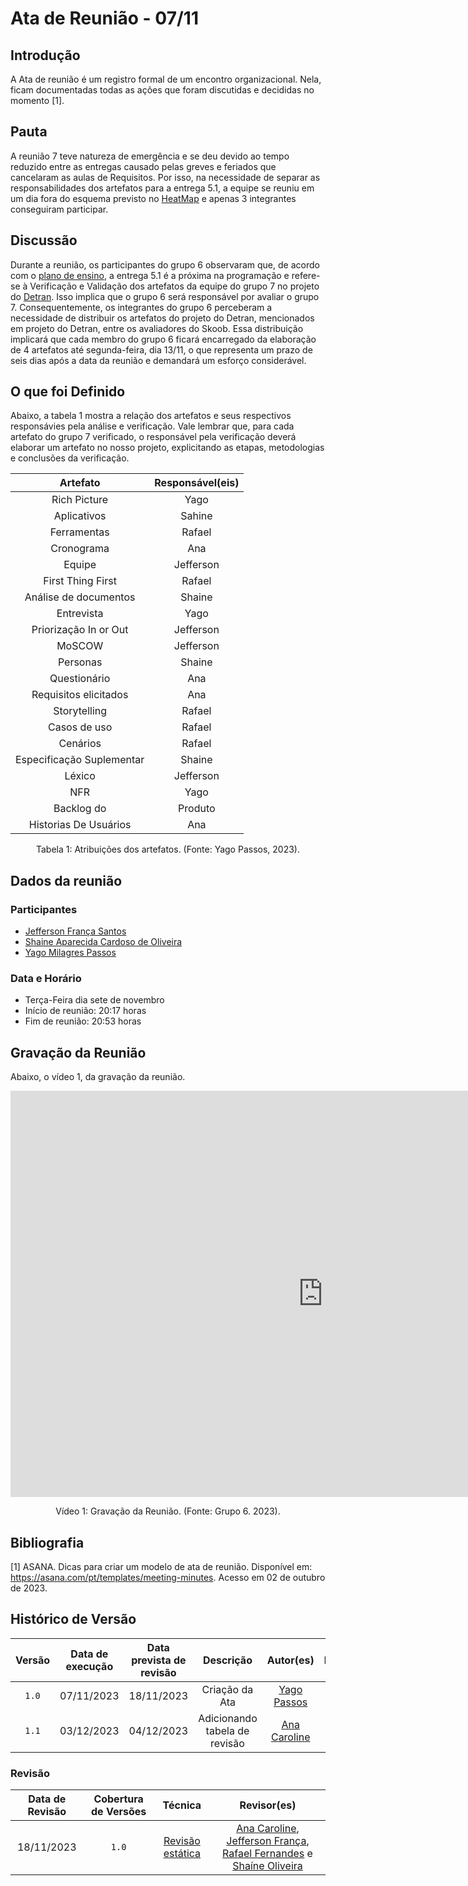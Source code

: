 # Ata de Reunião - 07/11

## Introdução
A Ata de reunião é um registro formal de um encontro organizacional. Nela, ficam documentadas todas as ações que foram discutidas e decididas no momento [1]. 

## Pauta
A reunião 7 teve natureza de emergência e se deu devido ao tempo reduzido entre as entregas causado pelas greves e feriados que cancelaram as aulas de Requisitos. Por isso, na necessidade de separar as responsabilidades dos artefatos para a entrega 5.1, a equipe se reuniu em um dia fora do esquema previsto no [HeatMap](../planejamento/cronograma.md) e apenas 3 integrantes conseguiram participar.

## Discussão
Durante a reunião, os participantes do grupo 6 observaram que, de acordo com o [plano de ensino](https://aprender3.unb.br/pluginfile.php/2692699/mod_resource/content/34/Plano_de_Ensino%20RE%20022023%20Turma%202.pdf), a entrega 5.1 é a próxima na programação e refere-se à Verificação e Validação dos artefatos da equipe do grupo 7 no projeto do [Detran](https://requisitos-de-software.github.io/2023.2-DETRAN/). Isso implica que o grupo 6 será responsável por avaliar o grupo 7. Consequentemente, os integrantes do grupo 6 perceberam a necessidade de distribuir os artefatos do projeto do Detran, mencionados em projeto do Detran, entre os avaliadores do Skoob. Essa distribuição implicará que cada membro do grupo 6 ficará encarregado da elaboração de 4 artefatos até segunda-feira, dia 13/11, o que representa um prazo de seis dias após a data da reunião e demandará um esforço considerável.

## O que foi Definido
Abaixo, a tabela 1 mostra a relação dos artefatos e seus respectivos responsávies pela análise e verificação. Vale lembrar que, para cada artefato do grupo 7 verificado, o responsável pela verificação deverá elaborar um artefato no nosso projeto, explicitando as etapas, metodologias e conclusões da verificação.

| Artefato  | Responsável(eis) |
| :-------: |  :-------: |
|Rich Picture | Yago |
|Aplicativos |  Sahine |
|Ferramentas | Rafael |
|Cronograma |  Ana |
|Equipe | Jefferson| 
|First Thing First | Rafael |
|Análise de documentos | Shaine |
|Entrevista | Yago |
|Priorização In or Out | Jefferson |
|MoSCOW | Jefferson |
|Personas  | Shaine |
|Questionário | Ana |
|Requisitos elicitados | Ana |
|Storytelling |  Rafael |
|Casos de uso | Rafael |
|Cenários | Rafael |
|Especificação Suplementar | Shaine |
|Léxico | Jefferson |
|NFR | Yago |
|Backlog do|Produto | Yago |
|Historias De Usuários | Ana |

<div style="text-align: center">
<p> Tabela 1: Atribuições dos artefatos. (Fonte: Yago Passos, 2023).</p>
</div>

## Dados da reunião
### Participantes
- [Jefferson França Santos](https://github.com/Frans6)
- [Shaine Aparecida Cardoso de Oliveira](https://github.com/shaineOliveira)
- [Yago Milagres Passos](https://github.com/yagompassos)

### Data e Horário
- Terça-Feira dia sete de novembro
- Início de reunião: 20:17 horas
- Fim de reunião: 20:53 horas

## Gravação da Reunião
Abaixo, o vídeo 1, da gravação da reunião.

<iframe width="1000vw" height="650vh" src="https://youtube.com/embed/V9QMFNK1ZA8" title="Reunião 7" frameborder="0" allow="accelerometer; autoplay; clipboard-write; encrypted-media; gyroscope; picture-in-picture" allowfullscreen=""></iframe>

<div style="text-align: center">
<p> Vídeo 1: Gravação da Reunião. (Fonte: Grupo 6. 2023).</p>
</div>

## Bibliografia

[1] ASANA. Dicas para criar um modelo de ata de reunião. Disponível em: https://asana.com/pt/templates/meeting-minutes. Acesso em 02 de outubro de 2023.

## Histórico de Versão

| Versão | Data de execução | Data prevista de revisão |      Descrição      |                   Autor(es)                   | Revisado |
| :----: | :--------------: | :----------------------: | :-----------------: | :-------------------------------------------: | :------: |
| `1.0`  |    07/11/2023    |   18/11/2023    | Criação da Ata |   [Yago Passos](https://github.com/yagompassos)    |    <input type="checkbox" enabled checked />      |
| `1.1`  |    03/12/2023    |        04/12/2023        | Adicionando tabela de revisão | [Ana Caroline](https://github.com/anaaroch) |    <input type="checkbox" disabled checked />      |

### Revisão

| Data de Revisão | Cobertura de Versões | Técnica |                 Revisor(es)                 |
| :-------------: | :------------------: | :-----: | :-----------------------------------------: |
|   18/11/2023    |        `1.0`        |    [Revisão estática](https://requisitos-de-software.github.io/2023.2-Skoob/verificacao/revisoes/)    | [Ana Caroline](https://github.com/anaaroch), [Jefferson França](https://github.com/Frans6), [Rafael Fernandes](https://github.com/Rafael-gc) e [Shaíne Oliveira](https://github.com/ShaineOliveira) |